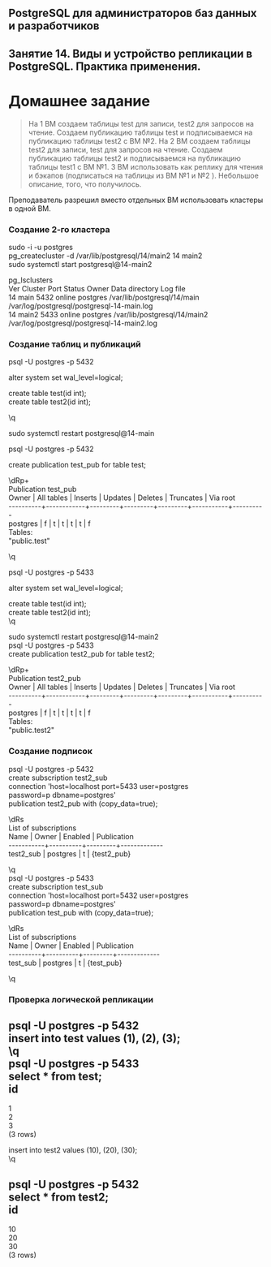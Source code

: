 ## PostgreSQL для администраторов баз данных и разработчиков ##  
## Занятие 14. Виды и устройство репликации в PostgreSQL. Практика применения. ##  
# Домашнее задание # 

>На 1 ВМ создаем таблицы test для записи, test2 для запросов на чтение. 
>Создаем публикацию таблицы test и подписываемся на публикацию таблицы test2 с ВМ №2. 
>На 2 ВМ создаем таблицы test2 для записи, test для запросов на чтение. 
>Создаем публикацию таблицы test2 и подписываемся на публикацию таблицы test1 с ВМ №1. 
>3 ВМ использовать как реплику для чтения и бэкапов (подписаться на таблицы из ВМ №1 и №2 ). 
>Небольшое описание, того, что получилось.

Преподаватель разрешил вместо отдельных ВМ использовать кластеры в одной ВМ.  

### Создание 2-го кластера ###

sudo -i -u postgres  
pg_createcluster -d /var/lib/postgresql/14/main2 14 main2  
sudo systemctl start postgresql@14-main2  

pg_lsclusters  
Ver Cluster Port Status Owner    Data directory               Log file  
14  main    5432 online postgres /var/lib/postgresql/14/main  /var/log/postgresql/postgresql-14-main.log  
14  main2   5433 online postgres /var/lib/postgresql/14/main2 /var/log/postgresql/postgresql-14-main2.log  

### Создание таблиц и публикаций ###

psql -U postgres -p 5432  

alter system set wal_level=logical;  

create table test(id int);  
create table test2(id int);  

\q  

sudo systemctl restart postgresql@14-main  

psql -U postgres -p 5432  

create publication test_pub for table test;  

\dRp+  
                           Publication test_pub  
  Owner   | All tables | Inserts | Updates | Deletes | Truncates | Via root   
----------+------------+---------+---------+---------+-----------+----------  
 postgres | f          | t       | t       | t       | t         | f  
Tables:  
    "public.test"  

\q  

psql -U postgres -p 5433  

alter system set wal_level=logical;  

create table test(id int);  
create table test2(id int);  
\q
  
sudo systemctl restart postgresql@14-main2  
psql -U postgres -p 5433  
create publication test2_pub for table test2;  

\dRp+  
                           Publication test2_pub  
  Owner   | All tables | Inserts | Updates | Deletes | Truncates | Via root   
----------+------------+---------+---------+---------+-----------+----------  
 postgres | f          | t       | t       | t       | t         | f  
Tables:  
    "public.test2"  


### Создание подписок ###

psql -U postgres -p 5432  
create subscription test2_sub  
connection 'host=localhost port=5433 user=postgres  
password=p dbname=postgres'  
publication test2_pub with (copy_data=true);  

\dRs  
            List of subscriptions  
   Name    |  Owner   | Enabled | Publication   
-----------+----------+---------+-------------  
 test2_sub | postgres | t       | {test2_pub}  

\q  
psql -U postgres -p 5433  
create subscription test_sub  
connection 'host=localhost port=5432 user=postgres  
password=p dbname=postgres'  
publication test_pub with (copy_data=true);  

\dRs  
            List of subscriptions  
   Name   |  Owner   | Enabled | Publication   
----------+----------+---------+-------------  
 test_sub | postgres | t       | {test_pub}  

\q  

### Проверка логической репликации ###  

psql -U postgres -p 5432  
insert into test values (1), (2), (3);  
\q  
psql -U postgres -p 5433  
select * from test;  
 id   
----  
  1  
  2  
  3  
(3 rows)  

insert into test2 values (10), (20), (30);  
\q  

psql -U postgres -p 5432  
select * from test2;  
 id   
----  
 10  
 20  
 30  
(3 rows)  



